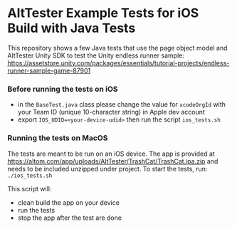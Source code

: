 # AltTester Example Tests for iOS Build with Java Tests

This repository shows a few Java tests that use the page object model and AltTester Unity SDK to test the Unity endless runner sample:
https://assetstore.unity.com/packages/essentials/tutorial-projects/endless-runner-sample-game-87901

### Before running the tests on iOS
- in the `BaseTest.java` class please change the value for `xcodeOrgId` with your Team ID (unique 10-character string) in Apple dev account
- export `IOS_UDID=<your-device-udid>` then run the script `ios_tests.sh`

### Running the tests on MacOS
The tests are meant to be run on an iOS device.
The app is provided at https://altom.com/app/uploads/AltTester/TrashCat/TrashCat.ipa.zip and needs to be included unzipped under project.
To start the tests, run:
`./ios_tests.sh`

This script will:

- clean build the app on your device
- run the tests
- stop the app after the test are done
